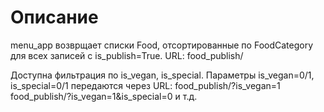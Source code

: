 # Описание
menu_app возврщает списки Food, отсортированные по FoodCategory для всех записей с is_publish=True.
URL:
food_publish/

Доступна фильтрация по is_vegan, is_special. Параметры is_vegan=0/1, is_special=0/1 передаются через URL:
food_publish/?is_vegan=1
food_publish/?is_vegan=1&is_special=0
и т.д.
